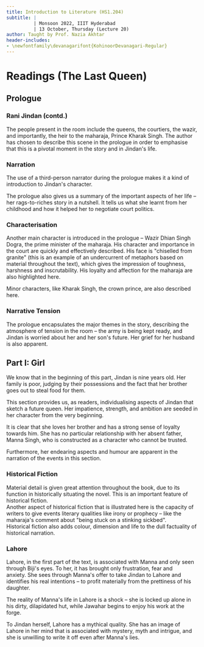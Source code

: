 ```yaml
---
title: Introduction to Literature (HS1.204)
subtitle: |
          | Monsoon 2022, IIIT Hyderabad
          | 13 October, Thursday (Lecture 20)
author: Taught by Prof. Nazia Akhtar
header-includes:
- \newfontfamily\devanagarifont{KohinoorDevanagari-Regular}
---
```


# Readings (The Last Queen)
## Prologue
### Rani Jindan (contd.)
The people present in the room include the queens, the courtiers, the wazir, and importantly, the heir to the maharaja, Prince Kharak Singh. The author has chosen to describe this scene in the prologue in order to emphasise that this is a pivotal moment in the story and in Jindan's life.

### Narration
The use of a third-person narrator during the prologue makes it a kind of introduction to Jindan's character. 

The prologue also gives us a summary of the important aspects of her life – her rags-to-riches story in a nutshell. It tells us what she learnt from her childhood and how it helped her to negotiate court politics.

### Characterisation
Another main character is introduced in the prologue – Wazir Dhian Singh Dogra, the prime minister of the maharaja. His character and importance in the court are quickly and effectively described. His face is "chiselled from granite" (this is an example of an undercurrent of metaphors based on material throughout the text), which gives the impression of toughness, harshness and inscrutability. His loyalty and affection for the maharaja are also highlighted here.

Minor characters, like Kharak Singh, the crown prince, are also described here.

### Narrative Tension
The prologue encapsulates the major themes in the story, describing the atmosphere of tension in the room – the army is being kept ready, and Jindan is worried about her and her son's future. Her grief for her husband is also apparent.

## Part I: Girl
We know that in the beginning of this part, Jindan is nine years old. Her family is poor, judging by their possessions and the fact that her brother goes out to steal food for them.

This section provides us, as readers, individualising aspects of Jindan that sketch a future queen. Her impatience, strength, and ambition are seeded in her character from the very beginning.

It is clear that she loves her brother and has a strong sense of loyalty towards him. She has no particular relationship with her absent father, Manna Singh, who is constructed as a character who cannot be trusted.

Furthermore, her endearing aspects and humour are apparent in the narration of the events in this section.

### Historical Fiction
Material detail is given great attention throughout the book, due to its function in historically situating the novel. This is an important feature of historical fiction.  
Another aspect of historical fiction that is illustrated here is the capacity of writers to give events literary qualities like irony or prophecy – like the maharaja's comment about "being stuck on a stinking sickbed".  
Historical fiction also adds colour, dimension and life to the dull factuality of historical narration.

### Lahore
Lahore, in the first part of the text, is associated with Manna and only seen through Biji's eyes. To her, it has brought only frustration, fear and anxiety. She sees through Manna's offer to take Jindan to Lahore and identifies his real intentions – to profit materially from the prettiness of his daughter.

The reality of Manna's life in Lahore is a shock – she is locked up alone in his dirty, dilapidated hut, while Jawahar begins to enjoy his work at the forge.

To Jindan herself, Lahore has a mythical quality. She has an image of Lahore in her mind that is associated with mystery, myth and intrigue, and she is unwilling to write it off even after Manna's lies.